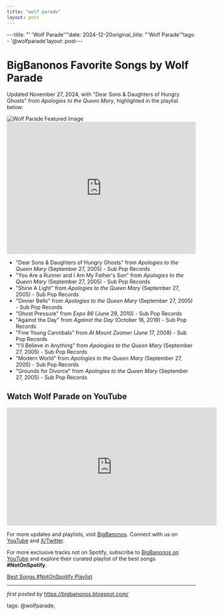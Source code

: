 ```yaml
---
title: "wolf parade"
layout: post
---
```

---title: "' 'Wolf Parade''"date: 2024-12-20original_title: "'Wolf Parade'"tags:  - '@wolfparade'layout: post---<!-- Post Title --><h1>BigBanonos Favorite Songs by Wolf Parade</h1> <!-- Introductory Text --><p>Updated November 27, 2024, with "Dear Sons & Daughters of Hungry Ghosts" from *Apologies to the Queen Mary*, highlighted in the playlist below:</p> <!-- Featured Image --><img src="https://qromag.com/wp-content/uploads/2016/05/wolfparademay17-800x445.jpg" alt="Wolf Parade Featured Image"> <!-- Spotify Playlist Embed --><iframe src="https://open.spotify.com/embed/playlist/2TJCGCqJi7CoKuGRDbYksn?utm_source=generator" width="100%" height="352" frameBorder="0" allowfullscreen="" allow="autoplay; clipboard-write; encrypted-media; fullscreen; picture-in-picture" loading="lazy"></iframe> <!-- Song Information --><ul> <li>"Dear Sons & Daughters of Hungry Ghosts" from *Apologies to the Queen Mary* (September 27, 2005) - Sub Pop Records</li> <li>"You Are a Runner and I Am My Father's Son" from *Apologies to the Queen Mary* (September 27, 2005) - Sub Pop Records</li> <li>"Shine A Light" from *Apologies to the Queen Mary* (September 27, 2005) - Sub Pop Records</li> <li>"Dinner Bells" from *Apologies to the Queen Mary* (September 27, 2005) - Sub Pop Records</li> <li>"Ghost Pressure" from *Expo 86* (June 29, 2010) - Sub Pop Records</li> <li>"Against the Day" from *Against the Day* (October 16, 2019) - Sub Pop Records</li> <li>"Fine Young Cannibals" from *At Mount Zoomer* (June 17, 2008) - Sub Pop Records</li> <li>"I'll Believe in Anything" from *Apologies to the Queen Mary* (September 27, 2005) - Sub Pop Records</li> <li>"Modern World" from *Apologies to the Queen Mary* (September 27, 2005) - Sub Pop Records</li> <li>"Grounds for Divorce" from *Apologies to the Queen Mary* (September 27, 2005) - Sub Pop Records</li></ul> <!-- YouTube Video Embed --><h2>Watch Wolf Parade on YouTube</h2><iframe allowfullscreen="" frameborder="0" height="315" src="https://www.youtube.com/embed/Kh8-r6O43Rw?list=PLtuNtuTatqI1mkrZjfkcdzhEJFBj5g7ua" width="560"></iframe> <!-- Footer Links --><p>For more updates and playlists, visit <a href="https://bigbanonos.blogspot.com/" target="_blank">BigBanonos</a>. Connect with us on <a href="https://www.youtube.com/@BigBanonos" target="_blank">YouTube</a> and <a href="https://x.com/bigbanonos" target="_blank">X/Twitter</a>.</p><!--Subscribe and Playlist Links--><div>    <p>For more exclusive tracks not on Spotify, subscribe to <a href="https://www.youtube.com/@BigBanonos" target="_blank">BigBanonos on YouTube</a> and explore their curated playlist of the best songs <strong>#NotOnSpotify</strong>.</p>    <p><a href="https://www.youtube.com/playlist?list=PLtuNtuTatqI0kFahUCbtbfenC_ET5O_tr" target="_blank">Best Songs #NotOnSpotify Playlist<br /></a></p></div><hr /><p><em>first posted by</em> <a href="https://bigbanonos.blogspot.com/" rel="noopener" target="_new">https://bigbanonos.blogspot.com/</a></p><p>tags: @wolfparade,</p>